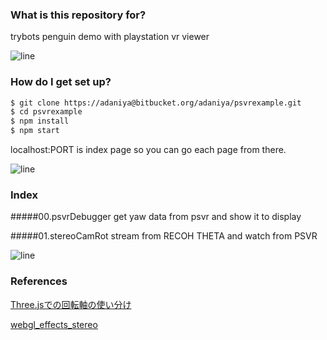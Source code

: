 ### What is this repository for?  
trybots penguin demo with playstation vr viewer

![line](http://i.imgur.com/aJfFBV7.png)
### How do I get set up?
```sh
$ git clone https://adaniya@bitbucket.org/adaniya/psvrexample.git
$ cd psvrexample
$ npm install
$ npm start
```  
localhost:PORT is index page so you can go each page from there.

![line](http://i.imgur.com/aJfFBV7.png)
### Index
#####00.psvrDebugger
get yaw data from psvr and show it to display  

#####01.stereoCamRot
stream from RECOH THETA and watch from PSVR

![line](http://i.imgur.com/aJfFBV7.png)
### References ###
[Three.jsでの回転軸の使い分け](http://blog.miyanokomiya.tokyo/three-jsdenohui-zhuan-zhou/)  

[webgl_effects_stereo](https://threejs.org/examples/webgl_effects_stereo.html)